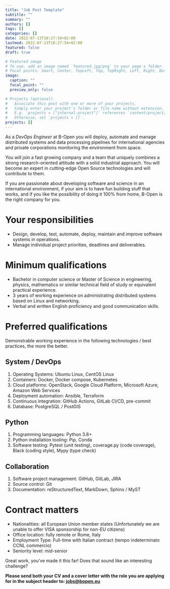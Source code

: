 ```yaml
---
title: "Job Post Template"
subtitle: ""
summary: ""
authors: []
tags: []
categories: []
date: 2022-07-13T10:27:54+02:00
lastmod: 2022-07-13T10:27:54+02:00
featured: false
draft: true

# Featured image
# To use, add an image named `featured.jpg/png` to your page's folder.
# Focal points: Smart, Center, TopLeft, Top, TopRight, Left, Right, BottomLeft, Bottom, BottomRight.
image:
  caption: ""
  focal_point: ""
  preview_only: false

# Projects (optional).
#   Associate this post with one or more of your projects.
#   Simply enter your project's folder or file name without extension.
#   E.g. `projects = ["internal-project"]` references `content/project/deep-learning/index.md`.
#   Otherwise, set `projects = []`.
projects: []
---
```


As a <!---
job title
-->
_DevOps Engineer_
at B-Open you will <!---
job short description
-->
deploy, automate and manage distributed systems and data processing pipelines for international agencies and private corporations monitoring the environment from space.
<!---
common foreword
-->
You will join a fast growing company and
a team that uniquely combines a strong research-oriented attitude with a solid industrial approach.
You will become an expert in cutting-edge Open Source technologies and will contribute to them. 

If you are passionate about developing software and science in an international environment, if your aim is to have fun building stuff that works, and if you like the possibility of doing it 100% from home, B-Open is the right company for you.

<!---
job long description
-->

# Your responsibilities

* Design, develop, test, automate, deploy, maintain and improve software systems in operations.
* Manage individual project priorities, deadlines and deliverables.


# Minimum qualifications

* Bachelor in computer science or Master of Science in engineering, physics, mathematics or similar technical field of study or equivalent practical experience.
* 3 years of working experience on administrating distributed systems based on Linux and networking.
* Verbal and written English proficiency and good communication skills.

# Preferred qualifications

Demonstrable working experience in the following technologies / best practices, the more the better.

## System / DevOps

1. Operating Systems: Ubuntu Linux, CentOS Linux
1. Containers: Docker, Docker compose, Kubernetes
1. Cloud platforms: OpenStack, Google Cloud Platform, Microsoft Azure, Amazon Web Services
1. Deployment automation: Ansible, Terraform 
1. Continuous integration: GitHub Actions, GitLab CI/CD, pre-commit
1. Database: PostgreSQL / PostGIS

## Python

1. Programming languages: Python 3.8+
1. Python installation tooling: Pip, Conda
1. Software testing: Pytest (unit testing), coverage.py (code coverage), Black (coding style), Mypy (type check)

## Collaboration

1. Software project management: GitHub, GitLab, JIRA
1. Source control: Git
1. Documentation: reStructuredText, MarkDown, Sphinx / MyST

# Contract matters

<!---
common closing
-->

* Nationalities: all European Union member states (Unfortunately we are unable to offer VISA sponsorship for non-EU citizens)
* Office location: fully remote or Rome, Italy
* Employment Type: Full-time with Italian contract (tempo indeterminato CCNL commercio)
* Seniority level: mid-senior

Great work, you've made it this far!
Does that sound like an interesting challenge?

**Please send both your CV and a cover letter with the role you are applying for in the subject header to: jobs@bopen.eu**
